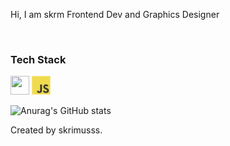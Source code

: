 <span align="left">Hi, I am skrm</span>
<span align="right">Frontend Dev and Graphics Designer</span>

<br>

<h3 align="left">Tech Stack</h3>
<span align="left"> <img src="https://angular.io/assets/images/logos/angular/angular.svg" width="30" height="30"/> </span>
<span align="left"> <img src="https://raw.githubusercontent.com/devicons/devicon/master/icons/javascript/javascript-original.svg" width="30" height="30"/> </span>

<br>
  
![Anurag's GitHub stats](https://github-readme-stats.vercel.app/api?username=skrimusss&show_icons=true&theme=synthwave)
  

<span align="right"> Created by skrimusss. </span>
